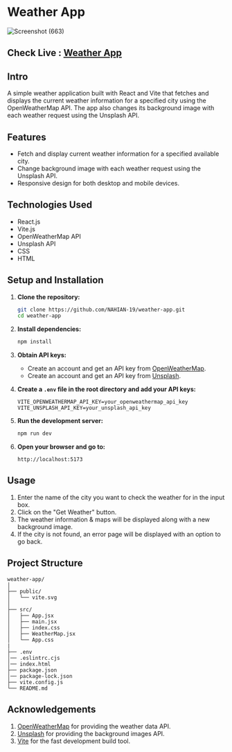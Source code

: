 # Weather App
![Screenshot (663)](https://github.com/NAHIAN-19/weather-app/assets/106859103/e4528aca-de4c-47ca-bfb3-9aff329ef924)

## Check Live : [Weather App](https://weather19.vercel.app)

## Intro
  A simple weather application built with React and Vite that fetches and displays the current weather information for a specified city using the OpenWeatherMap API. The app also changes its background image with each weather request using the Unsplash API.

## Features

- Fetch and display current weather information for a specified available city.
- Change background image with each weather request using the Unsplash API.
- Responsive design for both desktop and mobile devices.

## Technologies Used

- React.js
- Vite.js
- OpenWeatherMap API
- Unsplash API
- CSS
- HTML

## Setup and Installation

1. **Clone the repository:**
    ```sh
    git clone https://github.com/NAHIAN-19/weather-app.git
    cd weather-app
    ```

2. **Install dependencies:**
    ```sh
    npm install
    ```

3. **Obtain API keys:**
   - Create an account and get an API key from [OpenWeatherMap](https://openweathermap.org/api).
   - Create an account and get an API key from [Unsplash](https://unsplash.com/developers).

4. **Create a `.env` file in the root directory and add your API keys:**
    ```env
    VITE_OPENWEATHERMAP_API_KEY=your_openweathermap_api_key
    VITE_UNSPLASH_API_KEY=your_unsplash_api_key
    ```

5. **Run the development server:**
    ```sh
    npm run dev
    ```

6. **Open your browser and go to:**
    ```
    http://localhost:5173
    ```

## Usage

1. Enter the name of the city you want to check the weather for in the input box.
2. Click on the "Get Weather" button.
3. The weather information & maps will be displayed along with a new background image.
4. If the city is not found, an error page will be displayed with an option to go back.

## Project Structure

```plaintext
weather-app/
│
├── public/
│   └── vite.svg
│
├── src/
│   ├── App.jsx
│   ├── main.jsx
│   ├── index.css
│   ├── WeatherMap.jsx
│   └── App.css
|    
├── .env
│── .eslintrc.cjs
│── index.html
├── package.json
│── package-lock.json
├── vite.config.js
└── README.md
```
## Acknowledgements
  1. [OpenWeatherMap](https://openweathermap.org/api) for providing the weather data API.
  2. [Unsplash](https://unsplash.com/developers) for providing the background images API.
  3. [Vite](https://vitejs.dev) for the fast development build tool.
